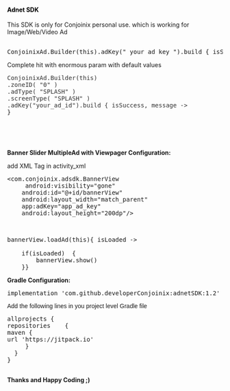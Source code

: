 <h4><span style="color: #000000;">Adnet SDK</span></h4>
<p>This SDK is only for Conjoinix personal use. which is working for Image/Web/Video  Ad</p>
<pre class="kode code-toolbar  language-css"><br /><span>ConjoinixAd.Builder(this).adKey(" your ad key ").</span>build { isSuccess, message -&gt;  {  </span><span style="font-family: Verdana, Arial, Helvetica, sans-serif;">}  }</span></pre>
<p>Complete hit with enormous param with&nbsp;default values</p>
<pre class="kode code-toolbar  language-css"><span style="color: #333333;">ConjoinixAd.Builder(this)</span> 
<span style="color: #333333;">.zoneID( "0" )&nbsp;&nbsp;</span>
<span style="color: #333333;">.adType( "SPLASH" )&nbsp;&nbsp;</span>
<span style="color: #333333;">.screenType( "SPLASH" ) <span style="caret-color: #999999;">&nbsp;</span></span><br /><span style="color: #333333;">.adKey("your_ad_id").</span><span style="color: #333333;">build { isSuccess, message -&gt;</span>
<div>}</div>
</pre>
</br></br>
<p><strong>Banner Slider MultipleAd with Viewpager Configuration:</strong></p>
<p>add XML Tag in activity_xml</p>
<pre>&lt;com.conjoinix.adsdk.BannerView<br />     android:visibility="gone"<br />    android:id="@+id/bannerView"<br />    android:layout_width="match_parent"<br />    app:adKey="app_ad_key"<br />    android:layout_height="200dp"/&gt;<br /><br /><br /></pre>
<pre>bannerView.loadAd(this){ isLoaded -&gt;<br /><br />    if(isLoaded)  {<br />        bannerView.show()<br />    }}</pre>
 
<p><strong>Gradle Configuration:</strong></p>
<pre class="kode code-toolbar  language-css"><code id="depCodeGradle" class=" kode  language-css"></code>implementation 'com.github.developerConjoinix:adnetSDK:1.2'</pre>
<div class="kode code-toolbar  language-css"><span style="font-family: Verdana, Arial, Helvetica, sans-serif;">Add the following lines in you project level Gradle file</span></div>
<pre>allprojects { <br />repositories    { <br />maven { <br />url 'https://jitpack.io' <br />     } <br />  }<br />}<br />&nbsp;</pre>
<p><strong>Thanks and Happy Coding ;)&nbsp;</strong></p>
<p>&nbsp;</p>
